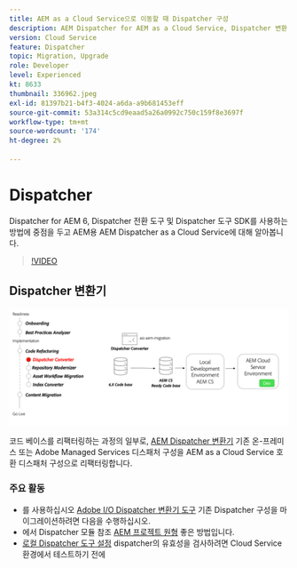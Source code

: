 ```yaml
---
title: AEM as a Cloud Service으로 이동할 때 Dispatcher 구성
description: AEM Dispatcher for AEM as a Cloud Service, Dispatcher 변환 도구 및 Dispatcher 도구 SDK를 사용하는 방법에 대한 주요 변경 사항을 알아봅니다.
version: Cloud Service
feature: Dispatcher
topic: Migration, Upgrade
role: Developer
level: Experienced
kt: 8633
thumbnail: 336962.jpeg
exl-id: 81397b21-b4f3-4024-a6da-a9b681453eff
source-git-commit: 53a314c5cd9eaad5a26a0992c750c159f8e3697f
workflow-type: tm+mt
source-wordcount: '174'
ht-degree: 2%

---
```


# Dispatcher

Dispatcher for AEM 6, Dispatcher 전환 도구 및 Dispatcher 도구 SDK를 사용하는 방법에 중점을 두고 AEM용 AEM Dispatcher as a Cloud Service에 대해 알아봅니다.

>[!VIDEO](https://video.tv.adobe.com/v/336962/?quality=12&learn=on)

## Dispatcher 변환기

![Dispatcher 변환기](./assets/dispatcher-converter-diagram.png)

코드 베이스를 리팩터링하는 과정의 일부로, [AEM Dispatcher 변환기](https://experienceleague.adobe.com/docs/experience-manager-cloud-service/moving/refactoring-tools/dispatcher-transformation-utility-tools.html) 기존 온-프레미스 또는 Adobe Managed Services 디스패처 구성을 AEM as a Cloud Service 호환 디스패처 구성으로 리팩터링합니다.

### 주요 활동

* 를 사용하십시오 [Adobe I/O Dispatcher 변환기 도구](https://github.com/adobe/aio-cli-plugin-aem-cloud-service-migration#aio-aem-migrationdispatcher-converter) 기존 Dispatcher 구성을 마이그레이션하려면 다음을 수행하십시오.
* 에서 Dispatcher 모듈 참조 [AEM 프로젝트 원형](https://github.com/adobe/aem-project-archetype/tree/develop/src/main/archetype/dispatcher.cloud) 좋은 방법입니다.
* [로컬 Dispatcher 도구 설정](https://experienceleague.adobe.com/docs/experience-manager-learn/cloud-service/local-development-environment-set-up/dispatcher-tools.html) dispatcher의 유효성을 검사하려면 Cloud Service 환경에서 테스트하기 전에


